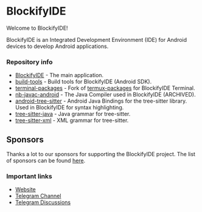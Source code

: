 BlockifyIDE
==========

Welcome to BlockifyIDE!

BlockifyIDE is an Integrated Development Environment (IDE) for Android devices to develop Android applications.

### Repository info
- [BlockifyIDE](https://github.com/BlockifyIDEOfficial/BlockifyIDE) - The main application.
- [build-tools](https://github.com/BlockifyIDEOfficial/build-tools) - Build tools for BlockifyIDE (Android SDK).
- [terminal-packages](https://github.com/BlockifyIDEOfficial/terminal-packages) - Fork of [termux-packages](https://github.com/termux/termux-packages) for BlockifyIDE Terminal.
- [nb-javac-android](https://github.com/BlockifyIDEOfficial/nb-javac-android) - The Java Compiler used in BlockifyIDE (ARCHIVED).
- [android-tree-sitter](https://github.com/BlockifyIDEOfficial/android-tree-sitter) - Android Java Bindings for the tree-sitter library. Used in BlockifyIDE for syntax highlighting.
- [tree-sitter-java](https://github.com/BlockifyIDEOfficial/tree-sitter-java) - Java grammar for tree-sitter.
- [tree-sitter-xml](https://github.com/BlockifyIDEOfficial/tree-sitter-xml) - XML grammar for tree-sitter.

## Sponsors

Thanks a lot to our sponsors for supporting the BlockifyIDE project. The list of sponsors can be found [here](https://github.com/sponsors/BlockifyIDEOfficial).

### Important links
- [Website](https://blockifyide.ir)
- [Telegram Channel](https://t.me/BlockifyIDEOfficial)
- [Telegram Discussions](https://t.me/blockifyide_discussions)
